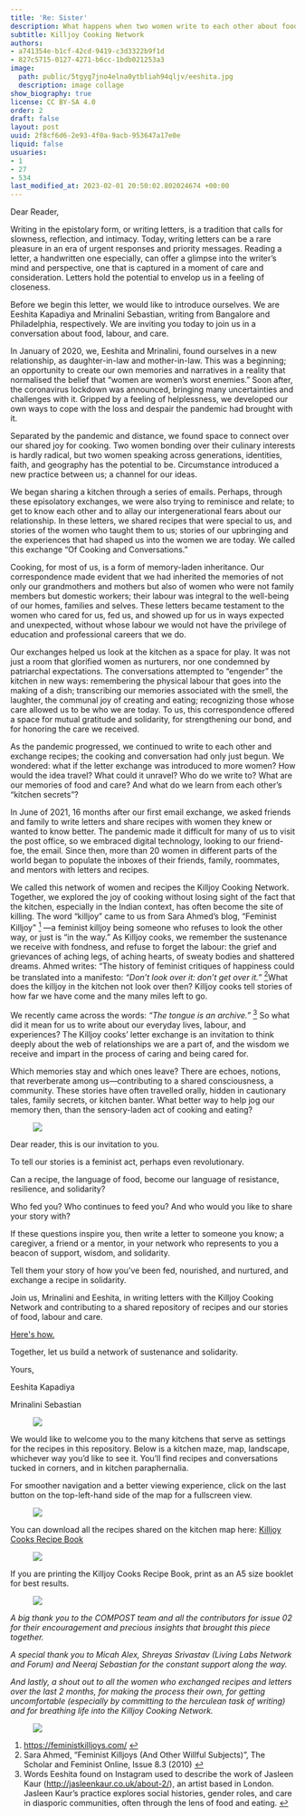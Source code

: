 ```yaml
---
title: 'Re: Sister'
description: What happens when two women write to each other about food?
subtitle: Killjoy Cooking Network
authors:
- a741354e-b1cf-42cd-9419-c3d3322b9f1d
- 827c5715-0127-4271-b6cc-1bdb021253a3
image:
  path: public/5tgyg7jno4elna0ytbliah94qljv/eeshita.jpg
  description: image collage
show_biography: true
license: CC BY-SA 4.0
order: 2
draft: false
layout: post
uuid: 2f8cf6d6-2e93-4f0a-9acb-953647a17e0e
liquid: false
usuaries:
- 1
- 27
- 534
last_modified_at: 2023-02-01 20:50:02.802024674 +00:00
---
```


<p style="text-align:start">Dear Reader,</p><p style="text-align:start">Writing in the epistolary form, or writing letters, is a tradition that calls for slowness, reflection, and intimacy. Today, writing letters can be a rare pleasure in an era of urgent responses and priority messages. Reading a letter, a handwritten one especially, can offer a glimpse into the writer’s mind and perspective, one that is captured in a moment of care and consideration. Letters hold the potential to envelop us in a feeling of closeness.</p><p style="text-align:start">Before we begin this letter, we would like to introduce ourselves. We are Eeshita Kapadiya and Mrinalini Sebastian, writing from Bangalore and Philadelphia, respectively. We are inviting you today to join us in a conversation about food, labour, and care.</p><p style="text-align:start">In January of 2020, we, Eeshita and Mrinalini, found ourselves in a new relationship, as daughter-in-law and mother-in-law. This was a beginning; an opportunity to create our own memories and narratives in a reality that normalised the belief that “women are women’s worst enemies.” Soon after, the coronavirus lockdown was announced, bringing many uncertainties and challenges with it. Gripped by a feeling of helplessness, we developed our own ways to cope with the loss and despair the pandemic had brought with it.</p><p style="text-align:start">Separated by the pandemic and distance, we found space to connect over our shared joy for cooking. Two women bonding over their culinary interests is hardly radical, but two women speaking across generations, identities, faith, and geography has the potential to be. Circumstance introduced a new practice between us; a channel for our ideas.</p><p style="text-align:start">We began sharing a kitchen through a series of emails. Perhaps, through these episolatory exchanges, we were also trying to reminisce and relate; to get to know each other and to allay our intergenerational fears about our relationship. In these letters, we shared recipes that were special to us, and stories of the women who taught them to us; stories of our upbringing and the experiences that had shaped us into the women we are today. We called this exchange “Of Cooking and Conversations.”</p><p style="text-align:start">Cooking, for most of us, is a form of memory-laden inheritance. Our correspondence made evident that we had inherited the memories of not only our grandmothers and mothers but also of women who were not family members but domestic workers; their labour was integral to the well-being of our homes, families and selves. These letters became testament to the women who cared for us, fed us, and showed up for us in ways expected and unexpected, without whose labour we would not have the privilege of education and professional careers that we do.</p><p style="text-align:start">Our exchanges helped us look at the kitchen as a space for play. It was not just a room that glorified women as nurturers, nor one condemned by patriarchal expectations. The conversations attempted to “engender” the kitchen in new ways: remembering the physical labour that goes into the making of a dish; transcribing our memories associated with the smell, the laughter, the communal joy of creating and eating; recognizing those whose care allowed us to be who we are today. To us, this correspondence offered a space for mutual gratitude and solidarity, for strengthening our bond, and for honoring the care we received.</p><p style="text-align:start">As the pandemic progressed, we continued to write to each other and exchange recipes; the cooking and conversation had only just begun. We wondered: what if the letter exchange was introduced to more women? How would the idea travel? What could it unravel? Who do we write to? What are our memories of food and care? And what do we learn from each other’s “kitchen secrets”?</p><p style="text-align:start">In June of 2021, 16 months after our first email exchange, we asked friends and family to write letters and share recipes with women they knew or wanted to know better. The pandemic made it difficult for many of us to visit the post office, so we embraced digital technology, looking to our friend-foe, the email. Since then, more than 20 women in different parts of the world began to populate the inboxes of their friends, family, roommates, and mentors with letters and recipes.</p><p style="text-align:start">We called this network of women and recipes the Killjoy Cooking Network. Together, we explored the joy of cooking without losing sight of the fact that the kitchen, especially in the Indian context, has often become the site of killing. The word “killjoy” came to us from Sara Ahmed’s blog, “Feminist Killjoy" <a href="#fn1" id="fnef1" role="doc-noteref" data-turbo="false"><sup>1</sup></a> —a feminist killjoy being someone who refuses to look the other way, or just is “in the way.” As Killjoy cooks, we remember the sustenance we receive with fondness, and refuse to forget the labour: the grief and grievances of aching legs, of aching hearts, of sweaty bodies and shattered dreams. Ahmed writes: “The history of feminist critiques of happiness could be translated into a manifesto: <em>“Don’t look over it: don’t get over it.”</em> <a href="#fn2" id="fnef2" role="doc-noteref" data-turbo="false"><sup>2</sup></a>What does the killjoy in the kitchen not look over then? Killjoy cooks tell stories of how far we have come and the many miles left to go.</p><p style="text-align:start">We recently came across the words: <em>“The tongue is an archive.” </em><a href="#fn3" id="fnef3" role="doc-noteref" data-turbo="false"><sup>3</sup></a> So what did it mean for us to write about our everyday lives, labour, and experiences? The Killjoy cooks’ letter exchange is an invitation to think deeply about the web of relationships we are a part of, and the wisdom we receive and impart in the process of caring and being cared for.</p><p style="text-align:start">Which memories stay and which ones leave? There are echoes, notions, that reverberate among us—contributing to a shared consciousness, a community. These stories have often travelled orally, hidden in cautionary tales, family secrets, or kitchen banter. What better way to help jog our memory then, than the sensory-laden act of cooking and eating?</p><figure><img src="public/f0jkl7ih9ax03vqsmd4928x1whyo/72-colornettles.gif" class="img-fluid"></figure><p style="text-align:start">Dear reader, this is our invitation to you.</p><p style="text-align:start">To tell our stories is a feminist act, perhaps even revolutionary.</p><p style="text-align:start">Can a recipe, the language of food, become our language of resistance, resilience, and solidarity?</p><p style="text-align:start">Who fed you? Who continues to feed you? And who would you like to share your story with?</p><p style="text-align:start">If these questions inspire you, then write a letter to someone you know; a caregiver, a friend or a mentor, in your network who represents to you a beacon of support, wisdom, and solidarity.</p><p style="text-align:start">Tell them your story of how you’ve been fed, nourished, and nurtured, and exchange a recipe in solidarity.</p><p style="text-align:start">Join us, Mrinalini and Eeshita, in writing letters with the Killjoy Cooking Network and contributing to a shared repository of recipes and our stories of food, labour and care.</p><p style="text-align:start"><a href="https://killjoycooking.network" rel="noopener" target="_blank" referrerpolicy="strict-origin-when-cross-origin">Here's how.</a></p><p style="text-align:start">Together, let us build a network of sustenance and solidarity.</p><p style="text-align:start">Yours,</p><p style="text-align:start">Eeshita Kapadiya</p><p style="text-align:start">Mrinalini Sebastian</p><figure><img src="public/5ng4lwzurez9uophbjrph7fyixu5/star-leaf.gif" class="img-fluid"></figure><p style="text-align:start">We would like to welcome you to the many kitchens that serve as settings for the recipes in this repository. Below is a kitchen maze, map, landscape, whichever way you’d like to see it. You’ll find recipes and conversations tucked in corners, and in kitchen paraphernalia.</p><p style="text-align:start">For smoother navigation and a better viewing experience, click on the last button on the top-left-hand side of the map for a fullscreen view.</p><figure><img src="public/az4kus9cka7o56ccyg54b94oo82j/map-image.png" class="img-fluid"></figure><p style="text-align:start"></p><p style="text-align:start">You can download all the recipes shared on the kitchen map here: <a href="https://two.compost.digital/re-sister/killjoy_cooks_recipe_book.pdf" rel="noopener" target="_blank" referrerpolicy="strict-origin-when-cross-origin">Killjoy Cooks Recipe Book</a></p><figure><img src="public/efcop3twx2pbwzbmcgrpwi1nfj13/killjoy_cooks_recipe_book_cover.jpg" class="img-fluid"></figure><p style="text-align:start"></p><p style="text-align:start">If you are printing the Killjoy Cooks Recipe Book, print as an A5 size booklet for best results.</p><figure><img src="public/36oymme6b4ufs9iwln1jw7pmxisp/black-berry.gif" class="img-fluid"></figure><p style="text-align:start"><em>A big thank you to the COMPOST team and all the contributors for issue 02 for their encouragement and precious insights that brought this piece together.</em></p><p style="text-align:start"><em>A special thank you to Micah Alex, Shreyas Srivastav (Living Labs Network and Forum) and Neeraj Sebastian for the constant support along the way.</em></p><p style="text-align:start"><em>And lastly, a shout out to all the women who exchanged recipes and letters over the last 2 months, for making the process their own, for getting uncomfortable (especially by committing to the herculean task of writing) and for breathing life into the Killjoy Cooking Network.</em></p><figure><img src="public/7za5cmbj8v0fxzur9pjqq6fp0t89/72pixelstick.gif" class="img-fluid"></figure><p style="text-align:start"></p><ol>
<li id="fn1">
<a href="https://feministkilljoys.com/" rel="noopener" target="_blank" referrerpolicy="strict-origin-when-cross-origin">https://feministkilljoys.com/</a> <a href="#fnef1" role="doc-backlink" data-turbo="false">↩︎︎</a>
</li>
<li id="fn2">Sara Ahmed, “Feminist Killjoys (And Other Willful Subjects)”, The Scholar and Feminist Online, Issue 8.3 (2010) <a href="#fnef2" role="doc-backlink" data-turbo="false">↩︎︎</a>
</li>
<li id="fn3">Words Eeshita found on Instagram used to describe the work of Jasleen Kaur (<a href="http://jasleenkaur.co.uk/about-2/" rel="noopener" target="_blank" referrerpolicy="strict-origin-when-cross-origin">http://jasleenkaur.co.uk/about-2/</a>), an artist based in London. Jasleen Kaur’s practice explores social histories, gender roles, and care in diasporic communities, often through the lens of food and eating. <a href="#fnef3" role="doc-backlink" data-turbo="false">↩︎︎</a>
</li>
</ol>